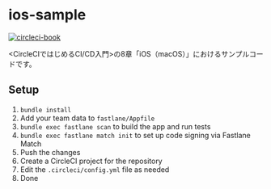 # ios-sample

[![circleci-book](https://circleci.com/gh/circleci-book/ios-sample.svg?style=svg)](https://circleci.com/gh/circleci-book/ios-sample)

<CircleCIではじめるCI/CD入門>の8章「iOS（macOS）」におけるサンプルコードです。


## Setup

1. `bundle install`
1. Add your team data to `fastlane/Appfile`
1. `bundle exec fastlane scan` to build the app and run tests
1. `bundle exec fastlane match init` to set up code signing via Fastlane
   Match
1. Push the changes
1. Create a CircleCI project for the repository
1. Edit the `.circleci/config.yml` file as needed
1. Done


